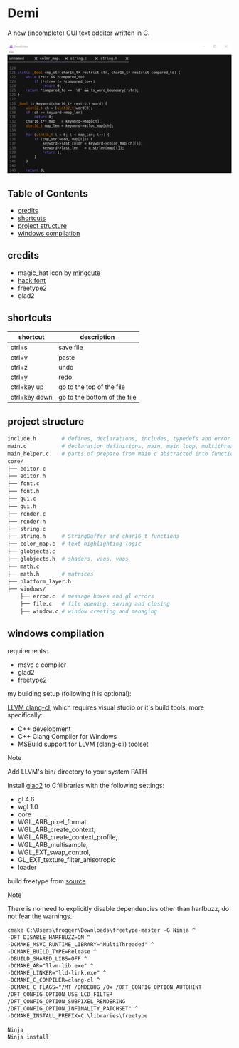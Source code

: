 # Demi
A new (incomplete) GUI text edditor written in C.

![screenshot](screenshot.png)

## Table of Contents

- [credits](#credits)
- [shortcuts](#shortcuts)
- [project structure](#project-structure)
- [windows compilation ](#windows-compilation )

## credits
- magic_hat icon by [mingcute](https://www.mingcute.com/)
- [hack font](https://sourcefoundry.org/hack/)
- freetype2
- glad2

## shortcuts

| shortcut | description |
|----------|-------------|
| ctrl+s   | save file   |
| ctrl+v   | paste       |
| ctrl+z   | undo        |
| ctrl+y   | redo        |
| ctrl+key up | go to the top of the file |
| ctrl+key down | go to the bottom of the file |

## project structure

```bash
include.h        # defines, declarations, includes, typedefs and error.c
main.c           # declaration definitions, main, main loop, multithreaded helper func
main_helper.c    # parts of prepare from main.c abstracted into functions for readability
core/
├── editor.c
├── editor.h
├── font.c
├── font.h
├── gui.c
├── gui.h
├── render.c
├── render.h
├── string.c 
├── string.h     # StringBuffer and char16_t functions
├── color_map.c  # text highlighting logic
├── globjects.c
├── globjects.h  # shaders, vaos, vbos
├── math.c
├── math.h       # matrices
├── platform_layer.h
├── windows/
    ├── error.c  # message boxes and gl errors
    ├── file.c   # file opening, saving and closing
    ├── window.c # window creating and managing
```

## windows compilation 
requirements:
- msvc c compiler
- glad2
- freetype2

my building setup (following it is optional):

[LLVM clang-cl](https://clang.llvm.org/), which requires visual studio or it's build tools, more specifically:
- C++ development 
- C++ Clang Compiler for Windows
- MSBuild support for LLVM (clang-cli) toolset

> [!NOTE]
> Add LLVM's bin/ directory to your system PATH

install [glad2](https://gen.glad.sh/) to C:\libraries with the following settings:
- gl 4.6
- wgl 1.0 
- core
- WGL_ARB_pixel_format
- WGL_ARB_create_context,
- WGL_ARB_create_context_profile,
- WGL_ARB_multisample,
- WGL_EXT_swap_control,
- GL_EXT_texture_filter_anisotropic
- loader

build freetype from [source](https://gitlab.freedesktop.org/freetype/freetype)

> [!NOTE]
> There is no need to explicitly disable dependencies other than harfbuzz, do not fear the warnings.

```
cmake C:\Users\frogger\Downloads\freetype-master -G Ninja ^
-DFT_DISABLE_HARFBUZZ=ON ^
-DCMAKE_MSVC_RUNTIME_LIBRARY="MultiThreaded" ^
-DCMAKE_BUILD_TYPE=Release ^
-DBUILD_SHARED_LIBS=OFF ^
-DCMAKE_AR="llvm-lib.exe" ^
-DCMAKE_LINKER="lld-link.exe" ^
-DCMAKE_C_COMPILER=clang-cl ^
-DCMAKE_C_FLAGS="/MT /DNDEBUG /Ox /DFT_CONFIG_OPTION_AUTOHINT /DFT_CONFIG_OPTION_USE_LCD_FILTER /DFT_CONFIG_OPTION_SUBPIXEL_RENDERING /DFT_CONFIG_OPTION_INFINALITY_PATCHSET" ^
-DCMAKE_INSTALL_PREFIX=C:\libraries\freetype

Ninja
Ninja install
```